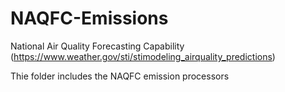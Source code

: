 # NAQFC-Emissions
National Air Quality Forecasting Capability
(https://www.weather.gov/sti/stimodeling_airquality_predictions)

Thie folder includes the NAQFC emission processors
